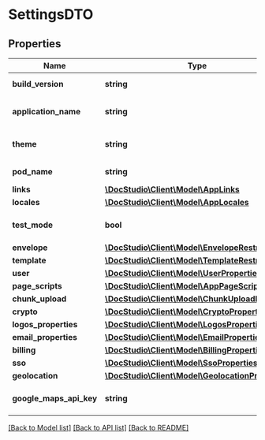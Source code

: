# SettingsDTO

## Properties
Name | Type | Description | Notes
------------ | ------------- | ------------- | -------------
**build_version** | **string** | The version of the build | [optional] 
**application_name** | **string** | The name of the platform | [optional] 
**theme** | **string** | The name of the UI theme | [optional] 
**pod_name** | **string** | Kubernetes Pod Name | [optional] 
**links** | [**\DocStudio\Client\Model\AppLinks**](AppLinks.md) |  | [optional] 
**locales** | [**\DocStudio\Client\Model\AppLocales**](AppLocales.md) |  | [optional] 
**test_mode** | **bool** | Is Test Mode enabled? | [optional] 
**envelope** | [**\DocStudio\Client\Model\EnvelopeRestrictions**](EnvelopeRestrictions.md) |  | [optional] 
**template** | [**\DocStudio\Client\Model\TemplateRestriction**](TemplateRestriction.md) |  | [optional] 
**user** | [**\DocStudio\Client\Model\UserProperties**](UserProperties.md) |  | [optional] 
**page_scripts** | [**\DocStudio\Client\Model\AppPageScripts**](AppPageScripts.md) |  | [optional] 
**chunk_upload** | [**\DocStudio\Client\Model\ChunkUploadProps**](ChunkUploadProps.md) |  | [optional] 
**crypto** | [**\DocStudio\Client\Model\CryptoProperties**](CryptoProperties.md) |  | [optional] 
**logos_properties** | [**\DocStudio\Client\Model\LogosProperties**](LogosProperties.md) |  | [optional] 
**email_properties** | [**\DocStudio\Client\Model\EmailProperties**](EmailProperties.md) |  | [optional] 
**billing** | [**\DocStudio\Client\Model\BillingProperties**](BillingProperties.md) |  | [optional] 
**sso** | [**\DocStudio\Client\Model\SsoProperties**](SsoProperties.md) |  | [optional] 
**geolocation** | [**\DocStudio\Client\Model\GeolocationProperties**](GeolocationProperties.md) |  | [optional] 
**google_maps_api_key** | **string** | Google maps api key | [optional] 

[[Back to Model list]](../../README.md#documentation-for-models) [[Back to API list]](../../README.md#documentation-for-api-endpoints) [[Back to README]](../../README.md)

